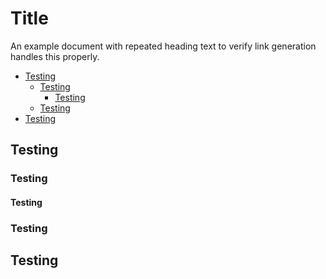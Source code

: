 # Title
An example document with repeated heading text to verify link generation handles this properly.

<!---mdtoc begin--->
* [Testing](#testing)
  * [Testing](#testing-1)
    * [Testing](#testing-2)
  * [Testing](#testing-3)
* [Testing](#testing-4)
<!---mdtoc end--->
## Testing
### Testing
#### Testing
### Testing
## Testing
